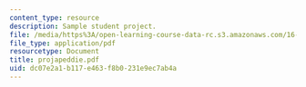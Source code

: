 ```yaml
---
content_type: resource
description: Sample student project.
file: /media/https%3A/open-learning-course-data-rc.s3.amazonaws.com/16-810-engineering-design-and-rapid-prototyping-january-iap-2007/dc07e2a1b117e463f8b0231e9ec7ab4a_projapeddie.pdf
file_type: application/pdf
resourcetype: Document
title: projapeddie.pdf
uid: dc07e2a1-b117-e463-f8b0-231e9ec7ab4a
---
```

